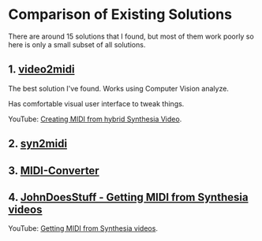 # Comparison of Existing Solutions

There are around 15 solutions that I found, but most of them work poorly so here is only a small subset of all solutions.

## 1. [video2midi](https://github.com/svsdval/video2midi)

The best solution I've found. Works using Computer Vision analyze.

Has comfortable visual user interface to tweak things.

YouTube: [Creating MIDI from hybrid Synthesia Video](https://www.youtube.com/watch?v=5M-Q62Rhk54).

## 2. [syn2midi](https://github.com/minyor/syn2midi)

## 3. [MIDI-Converter](https://github.com/41pha1/MIDI-Converter)

## 4. [JohnDoesStuff - Getting MIDI from Synthesia videos](https://github.com/johndoesstuff/randomProjects/blob/master/synthesia%20midi.zip)

YouTube: [Getting MIDI from Synthesia videos](https://www.youtube.com/watch?v=rL5XpzqTqJo).

